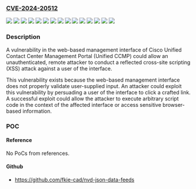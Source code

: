 ### [CVE-2024-20512](https://cve.mitre.org/cgi-bin/cvename.cgi?name=CVE-2024-20512)
![](https://img.shields.io/static/v1?label=Product&message=Cisco%20Unified%20Contact%20Center%20Management%20Portal&color=blue)
![](https://img.shields.io/static/v1?label=Version&message=12.6(1)%20&color=brightgreen)
![](https://img.shields.io/static/v1?label=Version&message=12.6(1)_ES1%20&color=brightgreen)
![](https://img.shields.io/static/v1?label=Version&message=12.6(1)_ES10%20&color=brightgreen)
![](https://img.shields.io/static/v1?label=Version&message=12.6(1)_ES11%20&color=brightgreen)
![](https://img.shields.io/static/v1?label=Version&message=12.6(1)_ES12%20&color=brightgreen)
![](https://img.shields.io/static/v1?label=Version&message=12.6(1)_ES2%20&color=brightgreen)
![](https://img.shields.io/static/v1?label=Version&message=12.6(1)_ES3%20&color=brightgreen)
![](https://img.shields.io/static/v1?label=Version&message=12.6(1)_ES4%20&color=brightgreen)
![](https://img.shields.io/static/v1?label=Version&message=12.6(1)_ES5%20&color=brightgreen)
![](https://img.shields.io/static/v1?label=Version&message=12.6(1)_ES6%20&color=brightgreen)
![](https://img.shields.io/static/v1?label=Version&message=12.6(1)_ES7%20&color=brightgreen)
![](https://img.shields.io/static/v1?label=Version&message=12.6(1)_ES8%20&color=brightgreen)
![](https://img.shields.io/static/v1?label=Version&message=12.6(1)_ES9%20&color=brightgreen)
![](https://img.shields.io/static/v1?label=Vulnerability&message=Improper%20Neutralization%20of%20Input%20During%20Web%20Page%20Generation%20('Cross-site%20Scripting')&color=brightgreen)

### Description

A vulnerability in the web-based management interface of Cisco Unified Contact Center Management Portal (Unified CCMP) could allow an unauthenticated, remote attacker to conduct a reflected cross-site scripting (XSS) attack against a user of the interface.This vulnerability exists because the web-based management interface does not properly validate user-supplied input. An attacker could exploit this vulnerability by persuading a user of the interface to click a crafted link. A successful exploit could allow the attacker to execute arbitrary script code in the context of the affected interface or access sensitive browser-based information.

### POC

#### Reference
No PoCs from references.

#### Github
- https://github.com/fkie-cad/nvd-json-data-feeds

